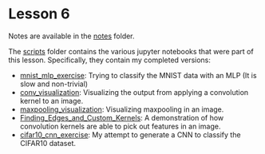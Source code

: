 # Lesson 6

Notes are available in the [notes](notes/) folder.

The [scripts](scripts/) folder contains the various jupyter notebooks that were part of this lesson. Specifically, they contain my completed versions:
* [mnist_mlp_exercise](scripts/mnist_mlp_exercise.ipynb): Trying to classify the MNIST data with an MLP (It is slow and non-trivial)
* [conv_visualization](scripts/conv_visualization.ipynb): Visualizing the output from applying a convolution kernel to an image.
* [maxpooling_visualization](scripts/maxpooling_visualization.ipynb): Visualizing maxpooling in an image.
* [Finding_Edges_and_Custom_Kernels](scripts/Finding_Edges_and_Custom_Kernels.ipynb): A demonstration of how convolution kernels are able to pick out features in an image.
* [cifar10_cnn_exercise](scripts/cifar10_cnn_exercise.ipynb): My attempt to generate a CNN to classify the CIFAR10 dataset.